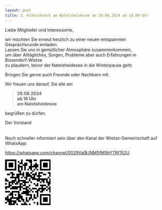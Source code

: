 ```yaml
---
layout: post
title: 2. Klönschnack am Natelsheidesee am 29.08.2024 ab 18.00 Uhr
---
```

Liebe Mitglieder und Interessierte,  

wir möchten Sie erneut herzlich zu einer neuen entspannten Gesprächsrunde einladen.  
Lassen Sie uns in gemütlicher Atmosphäre zusammenkommen,  
um über Alltägliches, Sorgen, Probleme aber auch Erfahrungen in Bissendorf-Wietze  
zu plaudern, bevor der Natelsheidesee in die Winterpause geht.  
  
Bringen Sie gerne auch Freunde oder Nachbarn mit.
  
Wir freuen uns darauf, Sie alle am  
> <b>29.08.2024  
        ab 18 Uhr  
        am Natelsheidesee</b>

begrüßen zu dürfen.  
  
Der Vorstand  
</br>
</br>
Noch schneller informiert sein über den Kanal der Wietze-Gemeinschaft auf WhatsApp:  

https://whatsapp.com/channel/0029ValBJNM5fM5hYTRf152U

![QR-Code!](/assets/img/Kanal_der_Wietze-Gemeinschaft_WhatsApp.jpg "Kanal der Wietze-Gemeinschaft")
